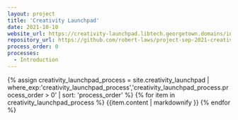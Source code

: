 ```yaml
---
layout: project
title: 'Creativity Launchpad'
date: 2021-10-10
website_url: https://creativity-launchpad.libtech.georgetown.domains/index.html
repository_url: https://github.com/robert-laws/project-sep-2021-creativity-launchpad
process_order: 0
processes:
  - Introduction
---
```


{% assign creativity_launchpad_process = site.creativity_launchpad | where_exp:'creativity_launchpad_process','creativity_launchpad_process.process_order > 0' | sort: 'process_order' %}
{% for item in creativity_launchpad_process %}
{{item.content | markdownify }}
{% endfor %}
